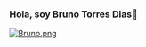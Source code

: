 ### Hola, soy Bruno Torres Dias👋
[![Bruno.png](https://i.postimg.cc/LXT1YKFh/Bruno.png)](https://postimg.cc/TLKwFswX)
